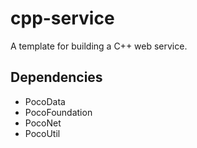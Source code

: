 # cpp-service

A template for building a C++ web service.

## Dependencies

- PocoData
- PocoFoundation
- PocoNet
- PocoUtil
